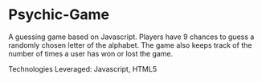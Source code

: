 # Psychic-Game

A guessing game based on Javascript. Players have 9 chances to guess a randomly chosen letter of the alphabet. The game also keeps track of the number of times a user has won or lost the game.

Technologies Leveraged: Javascript, HTML5
